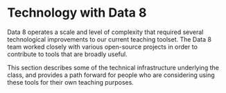 # Technology with Data 8

Data 8 operates a scale and level of complexity that required several
technological improvements to our current teaching toolset. The Data 8 team
worked closely with various open-source projects in order to contribute to
tools that are broadly useful.

This section describes some of the technical
infrastructure underlying the class, and provides a path forward for people who
are considering using these tools for their own teaching purposes.
